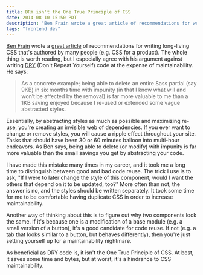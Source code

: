 ```yaml
---
title: DRY isn't the One True Principle of CSS
date: 2014-08-10 15:50 PDT
description: "Ben Frain wrote a great article of recommendations for writing long-living CSS that's authored by many people (e.g. CSS for a product). The whole thing is worth reading, but I especially agree with his argument against writing DRY (Don't Repeat Yourself) code at the expense of maintainability."
tags: "frontend dev"
---
```


[Ben Frain](http://benfrain.com/) wrote a [great article](http://benfrain.com/enduring-css-writing-style-sheets-rapidly-changing-long-lived-projects/) of recommendations for writing long-living CSS that's authored by many people (e.g. CSS for a product). The whole thing is worth reading, but I especially agree with his argument against writing [DRY](http://en.wikipedia.org/wiki/Don't_repeat_yourself) (Don't Repeat Yourself) code at the expense of maintainability. He says:

> As a concrete example; being able to delete an entire Sass partial (say 9KB) in six months time with impunity (in that I know what will and won’t be affected by the removal) is far more valuable to me than a 1KB saving enjoyed because I re-used or extended some vague abstracted styles.

Essentially, by abstracting styles as much as possible and maximizing re-use, you're creating an invisible web of dependencies. If you ever want to change or remove styles, you will cause a ripple effect throughout your site. Tasks that should have been 30 or 60 minutes balloon into multi-hour endeavors. As Ben says, being able to delete (or modify) with impunity is far more valuable than the small savings you get by abstracting your code.

I have made this mistake many times in my career, and it took me a long time to distinguish between good and bad code reuse. The trick I use is to ask, "If I were to later change the style of this component, would I want the others that depend on it to be updated, too?" More often than not, the answer is no, and the styles should be written separately. It took some time for me to be comfortable having duplicate CSS in order to increase maintainability.

Another way of thinking about this is to figure out why two components look the same. If it's because one is a modification of a base module (e.g. a small version of a button), it's a good candidate for code reuse. If not (e.g. a tab that looks similar to a button, but behaves differently), then you're just setting yourself up for a maintainability nightmare.

As beneficial as DRY code is, it isn't the One True Principle of CSS. At best, it saves some time and bytes, but at worst, it's a hindrance to CSS maintainability.

